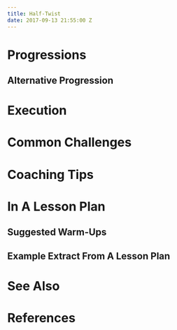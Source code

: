 ```yaml
---
title: Half-Twist
date: 2017-09-13 21:55:00 Z
---
```


# Progressions

## Alternative Progression

# Execution
    
# Common Challenges
    
# Coaching Tips

# In A Lesson Plan

## Suggested Warm-Ups

## Example Extract From A Lesson Plan

# See Also

# References
